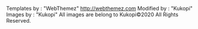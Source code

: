 Templates by : "WebThemez"  http://webthemez.com 
Modified by : "Kukopi"
Images by : "Kukopi"
All images are belong to Kukopi©2020 All Rights Reserved.
